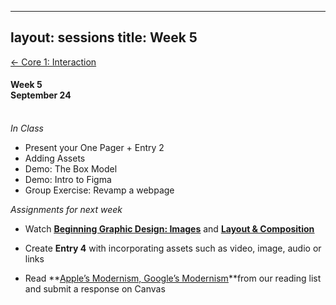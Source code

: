 
---
layout: sessions
title: Week 5
---

[<span class="nav-color">← Core 1: Interaction</span>](core1-interaction.github.io)

#### Week 5 <br>September 24<br><br>


*In Class*  
+ Present your One Pager + Entry 2
+ Adding Assets	
+ Demo: The Box Model	
+ Demo: Intro to Figma
+ Group Exercise: Revamp a webpage


*Assignments for next week*	
+ Watch **[<u>Beginning Graphic Design: Images</u>](https://www.youtube.com/watch?v=MELKuexR3sQ)** and **[<u>Layout & Composition</u>](https://www.youtube.com/watch?v=a5KYlHNKQB8)**

+ Create **Entry 4** with incorporating assets such as video, image, audio or links 
     
+ Read **[<u>Apple’s Modernism, Google’s Modernism</u>](http://natalia.cecire.org/research/apples-modernism-googles-modernism-some-reflections-on-alphabet-inc-and-a-suggestion-that-modernist-architect-adolf-loos-would-be-totally-into-soylent/)**from our reading list and submit a response on Canvas
